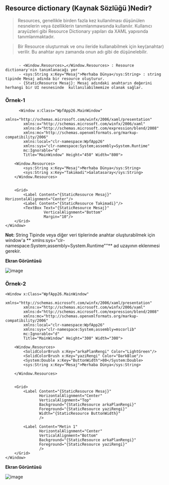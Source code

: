 ## Resource dictionary  (Kaynak Sözlüğü )Nedir? ##

> Resources, genellikle birden fazla kez kullanılması düşünülen  nesnelerin veya özelliklerin tanımlanmawsında kullanılır. Kullanıcı arayüzleri gibi  Resource Dictionary yapıları da XAML yapısında tanımlanmaktadır.

> Bir Resource oluşturmak ve  onu ileride kullanabilmek için key(anahtar) verilir. Bu anahtar aynı zamanda onun adı gibi de düşünelebilir.  

```xaml

      - <Window.Resources>…</Window.Resources> : Resource dictionary'nin tanımlanacağı yer
      - <sys:String x:Key="Mesaj">Merhaba Dünya</sys:String> : string tipinde Mesaj adında bir resource oluşturur.
      - {StaticResource Mesaj}: Mesaj adındaki anahtarın değerini herhangi bir UI nesnesinde  kullanılabilmemize olanak sağlar.
```


### Örnek-1 ###

```xaml
      <Window x:Class="WpfApp26.MainWindow"
        xmlns="http://schemas.microsoft.com/winfx/2006/xaml/presentation"
        xmlns:x="http://schemas.microsoft.com/winfx/2006/xaml"
        xmlns:d="http://schemas.microsoft.com/expression/blend/2008"
        xmlns:mc="http://schemas.openxmlformats.org/markup-compatibility/2006"
        xmlns:local="clr-namespace:WpfApp26"
        xmlns:sys="clr-namespace:System;assembly=System.Runtime"
        mc:Ignorable="d"
        Title="MainWindow" Height="450" Width="800">

    <Window.Resources>
        <sys:String x:Key="Mesaj">Merhaba Dünya</sys:String>
        <sys:String x:Key="Takimadi">Galatasaray</sys:String>
    </Window.Resources>
    
    
    <Grid>
        <Label Content="{StaticResource Mesaj}" HorizontalAlignment="Center"/>
        <Label Content="{StaticResource Takimadi}"/>
        <TextBox Text="{StaticResource Mesaj}" 
                 VerticalAlignment="Bottom"
                 Margin="10"/>
    </Grid>
</Window>
```
**Not:** String Tipinde veya diğer veri tiplerinde anahtar oluşturabilmek için window'a  **  xmlns:sys="clr-namespace:System;assembly=System.Runtime""** ad uzayının eklenmesi gerekir.

**Ekran Görüntüsü**

![image](https://user-images.githubusercontent.com/28144917/155069732-ed177fad-9703-473c-8c5a-fa3410241f9b.png)


### Örnek-2 ###

```xaml
<Window x:Class="WpfApp26.MainWindow"
        xmlns="http://schemas.microsoft.com/winfx/2006/xaml/presentation"
        xmlns:x="http://schemas.microsoft.com/winfx/2006/xaml"
        xmlns:d="http://schemas.microsoft.com/expression/blend/2008"
        xmlns:mc="http://schemas.openxmlformats.org/markup-compatibility/2006"
        xmlns:local="clr-namespace:WpfApp26"
        xmlns:sys="clr-namespace:System;assembly=mscorlib"
        mc:Ignorable="d"
        Title="MainWindow" Height="300" Width="300">

    <Window.Resources>
        <SolidColorBrush x:Key="arkaPlanRengi" Color="LightGreen"/>
        <SolidColorBrush x:Key="yaziRengi" Color="DarkBlue"/>
        <System:Double x:Key="ButtonWidth">80</System:Double>
        <sys:String x:Key="Mesaj">Merhaba Dünya</sys:String>
 
    </Window.Resources>
    
    
    <Grid>
        <Label Content="{StaticResource Mesaj}" 
               HorizontalAlignment="Center"
               VerticalAlignment="Top"
               Background="{StaticResource arkaPlanRengi}"
               Foreground="{StaticResource yaziRengi}"
               Width="{StaticResource ButtonWidth}"
               />

        <Label Content="Metin 1" 
               HorizontalAlignment="Center"
               VerticalAlignment="Bottom"
               Background="{StaticResource arkaPlanRengi}"
               Foreground="{StaticResource yaziRengi}"
               />
    </Grid>
</Window>

```

**Ekran Görüntüsü**

![image](https://user-images.githubusercontent.com/28144917/155074958-c0523ee3-0863-48ab-882e-585eb36f64e5.png)


